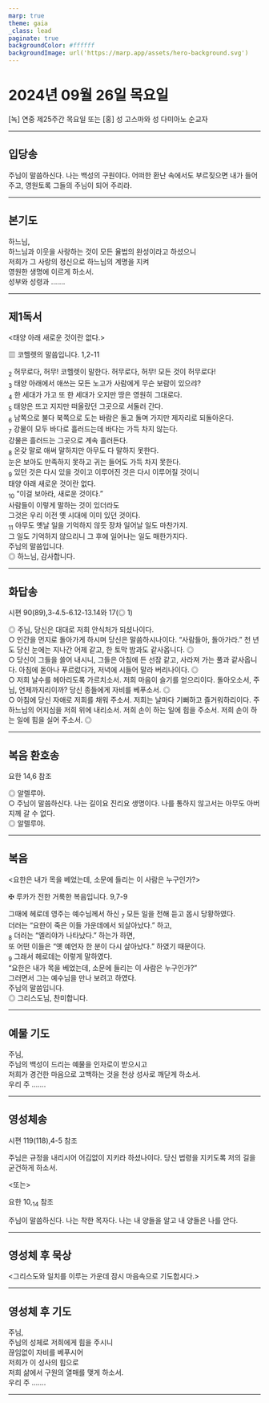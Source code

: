 ```yaml
---
marp: true
theme: gaia
_class: lead
paginate: true
backgroundColor: #ffffff
backgroundImage: url('https://marp.app/assets/hero-background.svg')
---
```


# 2024년 09월 26일 목요일

[녹] 연중 제25주간 목요일 또는 [홍] 성 고스마와 성 다미아노 순교자  




---

## 입당송

주님이 말씀하신다. 나는 백성의 구원이다. 어떠한 환난 속에서도 부르짖으면 내가 들어 주고, 영원토록 그들의 주님이 되어 주리라.  
  


---

## 본기도

하느님,  
하느님과 이웃을 사랑하는 것이 모든 율법의 완성이라고 하셨으니  
저희가 그 사랑의 정신으로 하느님의 계명을 지켜  
영원한 생명에 이르게 하소서.  
성부와 성령과 …….  
  


---

## 제1독서

<태양 아래 새로운 것이란 없다.>

▥ 코헬렛의 말씀입니다. 1,2-11

<sub>2</sub> 허무로다, 허무! 코헬렛이 말한다. 허무로다, 허무! 모든 것이 허무로다!  
<sub>3</sub> 태양 아래에서 애쓰는 모든 노고가 사람에게 무슨 보람이 있으랴?  
<sub>4</sub> 한 세대가 가고 또 한 세대가 오지만 땅은 영원히 그대로다.  
<sub>5</sub> 태양은 뜨고 지지만 떠올랐던 그곳으로 서둘러 간다.  
<sub>6</sub> 남쪽으로 불다 북쪽으로 도는 바람은 돌고 돌며 가지만 제자리로 되돌아온다.  
<sub>7</sub> 강물이 모두 바다로 흘러드는데 바다는 가득 차지 않는다.  
강물은 흘러드는 그곳으로 계속 흘러든다.  
<sub>8</sub> 온갖 말로 애써 말하지만 아무도 다 말하지 못한다.  
눈은 보아도 만족하지 못하고 귀는 들어도 가득 차지 못한다.  
<sub>9</sub> 있던 것은 다시 있을 것이고 이루어진 것은 다시 이루어질 것이니  
태양 아래 새로운 것이란 없다.  
<sub>10</sub> “이걸 보아라, 새로운 것이다.”  
사람들이 이렇게 말하는 것이 있더라도  
그것은 우리 이전 옛 시대에 이미 있던 것이다.  
<sub>11</sub> 아무도 옛날 일을 기억하지 않듯 장차 일어날 일도 마찬가지.  
그 일도 기억하지 않으리니 그 후에 일어나는 일도 매한가지다.  
주님의 말씀입니다.  
◎ 하느님, 감사합니다.  
  


---

## 화답송

시편 90(89),3-4.5-6.12-13.14와 17(◎ 1)

◎ 주님, 당신은 대대로 저희 안식처가 되셨나이다.  
○ 인간을 먼지로 돌아가게 하시며 당신은 말씀하시나이다. “사람들아, 돌아가라.” 천 년도 당신 눈에는 지나간 어제 같고, 한 토막 밤과도 같사옵니다. ◎  
○ 당신이 그들을 쓸어 내시니, 그들은 아침에 든 선잠 같고, 사라져 가는 풀과 같사옵니다. 아침에 돋아나 푸르렀다가, 저녁에 시들어 말라 버리나이다. ◎  
○ 저희 날수를 헤아리도록 가르치소서. 저희 마음이 슬기를 얻으리이다. 돌아오소서, 주님, 언제까지리이까? 당신 종들에게 자비를 베푸소서. ◎  
○ 아침에 당신 자애로 저희를 채워 주소서. 저희는 날마다 기뻐하고 즐거워하리이다. 주 하느님의 어지심을 저희 위에 내리소서. 저희 손이 하는 일에 힘을 주소서. 저희 손이 하는 일에 힘을 실어 주소서. ◎  
  


---

## 복음 환호송

요한 14,6 참조

◎ 알렐루야.  
○ 주님이 말씀하신다. 나는 길이요 진리요 생명이다. 나를 통하지 않고서는 아무도 아버지께 갈 수 없다.  
◎ 알렐루야.  
  


---

## 복음

<요한은 내가 목을 베었는데, 소문에 들리는 이 사람은 누구인가?>

✠ 루카가 전한 거룩한 복음입니다. 9,7-9

그때에 헤로데 영주는 예수님께서 하신 <sub>7</sub> 모든 일을 전해 듣고 몹시 당황하였다.  
더러는 “요한이 죽은 이들 가운데에서 되살아났다.” 하고,  
<sub>8</sub> 더러는 “엘리야가 나타났다.” 하는가 하면,  
또 어떤 이들은 “옛 예언자 한 분이 다시 살아났다.” 하였기 때문이다.  
<sub>9</sub> 그래서 헤로데는 이렇게 말하였다.  
“요한은 내가 목을 베었는데, 소문에 들리는 이 사람은 누구인가?”  
그러면서 그는 예수님을 만나 보려고 하였다.  
주님의 말씀입니다.  
◎ 그리스도님, 찬미합니다.  
  


---

## 예물 기도

주님,  
주님의 백성이 드리는 예물을 인자로이 받으시고  
저희가 경건한 마음으로 고백하는 것을 천상 성사로 깨닫게 하소서.  
우리 주 …….  
  


---

## 영성체송

시편 119(118),4-5 참조

주님은 규정을 내리시어 어김없이 지키라 하셨나이다. 당신 법령을 지키도록 저의 길을 굳건하게 하소서.  
  
<또는>  
  
요한 10,<sub>14</sub> 참조  
  
주님이 말씀하신다. 나는 착한 목자다. 나는 내 양들을 알고 내 양들은 나를 안다.  


---

## 영성체 후 묵상

<그리스도와 일치를 이루는 가운데 잠시 마음속으로 기도합시다.>  


---

## 영성체 후 기도

주님,  
주님의 성체로 저희에게 힘을 주시니  
끊임없이 자비를 베푸시어  
저희가 이 성사의 힘으로  
저희 삶에서 구원의 열매를 맺게 하소서.  
우리 주 …….  
  


---